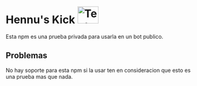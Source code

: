 # Hennu's Kick <img src="https://cdn.discordapp.com/attachments/1123979210151698513/1123979701589901382/logohennus-512.png" alt="Texto alternativo" width="55" height="45">

Esta npm es una prueba privada para usarla en un bot publico.


## **Problemas**

No hay soporte para esta npm si la usar ten en consideracion que esto es una prueba mas que nada.